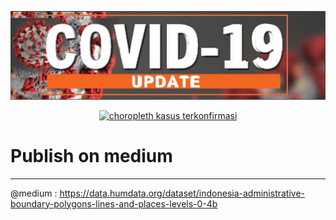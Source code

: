 ![](coronavirus.jpg)  

<div>
    <a href="https://plotly.com/~asepsaputra/72/?share_key=HayVZkJmxLOYmeLIhrCyE9" target="_blank" title="choropleth kasus terkonfirmasi" style="display: block; text-align: center;"><img src="https://plotly.com/~asepsaputra/72.png?share_key=HayVZkJmxLOYmeLIhrCyE9" alt="choropleth kasus terkonfirmasi" style="max-width: 100%;width: 600px;"  width="600" onerror="this.onerror=null;this.src='https://plotly.com/404.png';" /></a>
</div>  

# Publish on medium
----------------------------------------------------------------------------
@medium : https://data.humdata.org/dataset/indonesia-administrative-boundary-polygons-lines-and-places-levels-0-4b